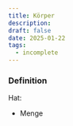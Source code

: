 ```yaml
---
title: Körper
description:
draft: false
date: 2025-01-22
tags:
  - incomplete
---
```

### Definition
Hat:
- Menge
